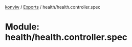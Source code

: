 [konviw]() / [Exports](../modules.md) / health/health.controller.spec

# Module: health/health.controller.spec
